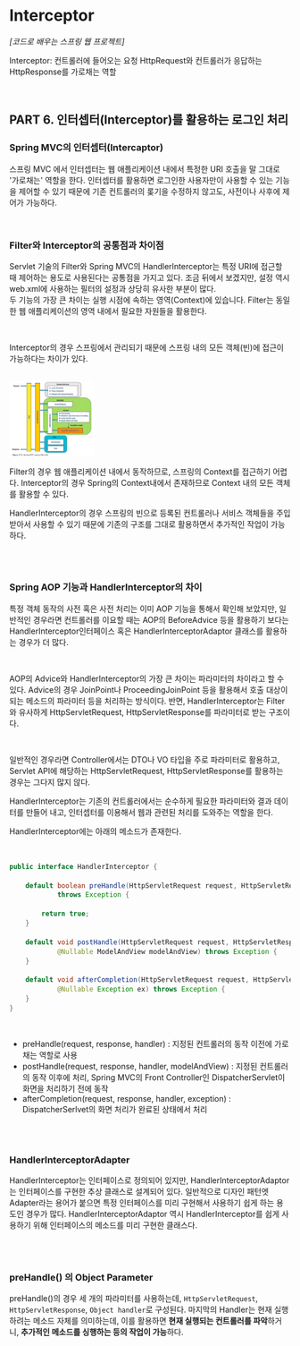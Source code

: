 # Interceptor

*[코드로 배우는 스프링 웹 프로젝트]*

Interceptor: 컨트롤러에 들어오는 요청 HttpRequest와 컨트롤러가 응답하는 HttpResponse를 가로채는 역할

<br>

## PART 6. 인터셉터(Interceptor)를 활용하는 로그인 처리

### Spring MVC의 인터셉터(Intercaptor)

스프링 MVC 에서 인터셉터는 웹 애플리케이션 내에서 특정한 URI 호출을 말 그대로 '가로채는' 역할을 한다. 
인터셉터를 활용하면 로그인한 사용자만이 사용할 수 있는 기능을 제어할 수 있기 때문에 기존 컨트롤러의 롲기을 수정하지 않고도, 사전이나 사후에 제어가 가능하다.

<br>

### Filter와 Interceptor의 공통점과 차이점
Servlet 기술의 Filter와 Spring MVC의 HandlerInterceptor는 특정 URI에 접근할 때 제어하는 용도로 사용된다는 공통점을 가지고 있다. 조금 뒤에서 보겠지만, 설정 역시 web.xml에 사용하는 필터의 설정과 상당히 유사한 부분이 많다.
<br>
두 기능의 가장 큰 차이는 실행 시점에 속하는 영역(Context)에 있습니다. Filter는 동일한 웹 애플리케이션의 영역 내에서 필요한 자원들을 활용한다.

<br>

Interceptor의 경우 스프링에서 관리되기 때문에 스프링 내의 모든 객체(빈)에 접근이 가능하다는 차이가 있다.

<br>

<img width="30%" src="./img/spring-request-lifecycle.jpg" alt="Spring MVC LifeCycle" />

<br>

Filter의 경우 웹 애플리케이션 내에서 동작하므로, 스프링의 Context를 접근하기 어렵다.
Interceptor의 경우 Spring의 Context내에서 존재하므로 Context 내의 모든 객체를 활용할 수 있다.

HandlerInterceptor의 경우 스프링의 빈으로 등록된 컨트롤러나 서비스 객체들을 주입받아서 사용할 수 있기 때문에 기존의 구조를 그대로 활용하면서 추가적인 작업이 가능하다.

<br><br>

### Spring AOP 기능과 HandlerInterceptor의 차이

특정 객체 동작의 사전 혹은 사전 처리는 이미 AOP 기능을 통해서 확인해 보았지만, 일반적인 경우라면 컨트롤러를 이요할 때는 AOP의 BeforeAdvice 등을 활용하기 보다는 HandlerInterceptor인터페이스 혹은 HandlerInterceptorAdaptor 클래스를 활용하는 경우가 더 많다.

<br>

AOP의 Advice와 HandlerInterceptor의 가장 큰 차이는 파라미터의 차이라고 할 수 있다. Advice의 경우 JoinPoint나 ProceedingJoinPoint 등을 활용해서 호출 대상이 되는 메소드의 파라미터 등을 처리하는 방식이다.
반면, HandlerInterceptor는 Filter와 유사하게 HttpServletRequest, HttpServletResponse를 파라미터로 받는 구조이다.

<br>

일반적인 경우라면 Controller에서는 DTO나 VO 타입을 주로 파라미터로 활용하고, Servlet API에 해당하는 HttpServletRequest, HttpServletResponse를 활용하는 경우는 그다지 많지 않다.

HandlerInterceptor는 기존의 컨트롤러에서는 순수하게 필요한 파라미터와 결과 데이터를 만들어 내고, 인터셉터를 이용해서 웹과 관련된 처리를 도와주는 역할을 한다.

HandlerInterceptor에는 아래의 메소드가 존재한다.

<br>

``` java
public interface HandlerInterceptor {

	default boolean preHandle(HttpServletRequest request, HttpServletResponse response, Object handler)
			throws Exception {

		return true;
	}

	default void postHandle(HttpServletRequest request, HttpServletResponse response, Object handler,
			@Nullable ModelAndView modelAndView) throws Exception {
	}
    
	default void afterCompletion(HttpServletRequest request, HttpServletResponse response, Object handler,
			@Nullable Exception ex) throws Exception {
	}
}

```

<br>

- preHandle(request, response, handler) : 지정된 컨트롤러의 동작 이전에 가로채는 역할로 사용
- postHandle(request, response, handler, modelAndView) : 지정된 컨트롤러의 동작 이후에 처리, Spring MVC의 Front Controller인 DispatcherServlet이 화면을 처리하기 전에 동작
- afterCompletion(request, response, handler, exception) : DispatcherSerlvet의 화면 처리가 완료된 상태에서 처리

<br><br>

### HandlerInterceptorAdapter

HandlerInterceptor는 인터페이스로 정의되어 있지만, HandlerInterceptorAdaptor는 인터페이스를 구현한 추상 클래스로 설계되어 있다. 일반적으로 디자인 패턴엣 Adapter라는 용어가 붙으면 특정 인터페이스를 미리 구현해서 사용하기 쉽게 하는 용도인 경우가 많다. HandlerInterceptorAdaptor 역시 HandlerInterceptor를 쉽게 사용하기 위해 인터페이스의 메소드를 미리 구현한 클래스다.

<br><br>

### preHandle() 의 Object Parameter

preHandle()의 경우 세 개의 파라미터를 사용하는데, `HttpServletRequest`, `HttpServletResponse`, `Object handler`로 구성된다.
마지막의 Handler는 현재 실행하려는 메소드 자체를 의미하는데, 이를 활용하면 **현재 실행되는 컨트롤러를 파악**하거니, **추가적인 메소드를 싱행하는 등의 작업이 가능**하다.

